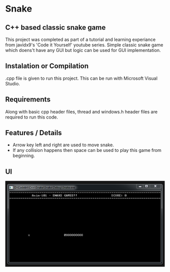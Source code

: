 # Snake

## C++ based classic snake game

This project was completed as part of a tutorial and learning experiance from javidx9's 'Code it Yourself' youtube series. Simple classic snake game which doens't have any GUI but logic can be used for GUI implementation.


## Instalation or Compilation

.cpp file is given to run this project. This can be run with Microsoft Visual Studio.

## Requirements

Along with basic cpp header files, thread and windows.h header files are required to run this code.

## Features / Details

* Arrow key left and right are used to move snake.
* If any collision happens then space can be used to play this game from beginning.

## UI

![alt-text](https://github.com/Anim-101/CourseHub/blob/master/Code%20it%20Yourself/Snake/Snake%20UI/Snake.PNG "Snake")
